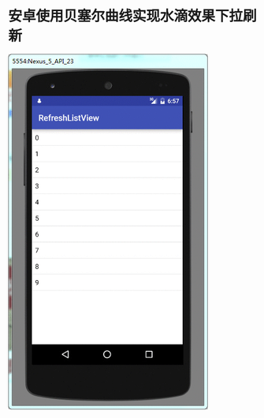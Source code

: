 安卓使用贝塞尔曲线实现水滴效果下拉刷新
===
![](https://github.com/cuicuicui123/MyRefreshListView/raw/master/pic/pic_demo.gif)
